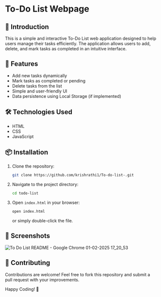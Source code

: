 # To-Do List Webpage  

## 📝 Introduction
This is a simple and interactive To-Do List web application designed to help users manage their tasks efficiently. The application allows users to add, delete, and mark tasks as completed in an intuitive interface.

## 🚀 Features
- Add new tasks dynamically 
- Mark tasks as completed or pending 
- Delete tasks from the list 
- Simple and user-friendly UI
- Data persistence using Local Storage (if implemented)

## 🛠️ Technologies Used
- HTML
- CSS
- JavaScript

## 📦 Installation
1. Clone the repository:
   ```sh
   git clone https://github.com/krishrathi1/To-do-list-.git
   ```
2. Navigate to the project directory:
   ```sh
   cd todo-list
   ```
3. Open `index.html` in your browser:
   ```sh
   open index.html
   ```
   or simply double-click the file.

## 📸 Screenshots
![To Do List README - Google Chrome 01-02-2025 17_20_53](https://github.com/user-attachments/assets/d4f58d8c-a29d-4fa4-b5f5-e6372444120b)


## 🤝 Contributing
Contributions are welcome! Feel free to fork this repository and submit a pull request with your improvements.


Happy Coding! 🚀

